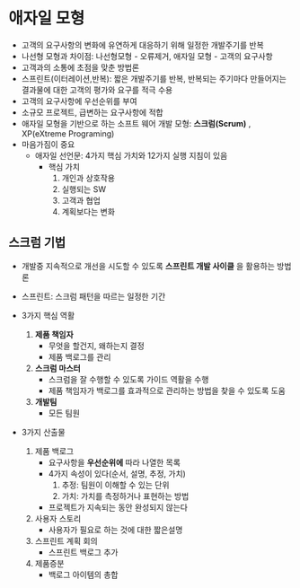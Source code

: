 # 애자일 모형
* 고객의 요구사항의 변화에 유연하게 대응하기 위해 일정한 개발주기를 반복
* 나선형 모형과 차이점: 나선형모형 - 오류제거, 애자일 모형 - 고객의 요구사항
* 고객과의 소통에 초점을 맞춘 방법론
* 스프린트(이터레이션,반복): 짧은 개발주기를 반복, 반복되는 주기마다 만들어지는 결과물에 대한 고객의 평가와 요구를 적극 수용
* 고객의 요구사항에 우선순위를 부여
* 소규모 프로젝트, 급변하는 요구사항에 적합
* 애자일 모형을 기반으로 하는 소프트 웨어 개발 모형: __스크럼(Scrum)__ , XP(eXtreme Programing)
* 마음가짐이 중요
    * 애자일 선언문: 4가지 핵심 가치와 12가지 실행 지침이 있음
        * 핵심 가치
            1. 개인과 상호작용
            2. 실행되는 SW
            3. 고객과 협업
            4. 계획보다는 변화

## 스크럼 기법
* 개발중 지속적으로 개선을 시도할 수 있도록 __스프린트 개발 사이클__ 을 활용하는 방법론
* 스프린트: 스크럼 패턴을 따르는 일정한 기간

* 3가지 핵심 역활
    1. __제품 책임자__
        * 무엇을 할건지, 왜하는지 결정
        * 제품 백로그를 관리
    2. __스크럼 마스터__
        * 스크럼을 잘 수행할 수 있도록 가이드 역활을 수행
        * 제품 책임자가 백로그를 효과적으로 관리하는 방법을 찾을 수 있도록 도움
    3. __개발팀__
        * 모든 팀원

* 3가지 산출물
    1. 제품 백로그
        * 요구사항을 __우선순위에__ 따라 나열한 목록
        * 4가지 속성이 있다(순서, 설명, 추정, 가치)
            1. 추정: 팀원이 이해할 수 있는 단위
            2. 가치: 가치를 측정하거나 표현하는 방법
        * 프로젝트가 지속되는 동안 완성되지 않는다
    2. 사용자 스토리
        * 사용자가 필요로 하는 것에 대한 짧은설명
    3. 스프린트 계획 회의
        * 스프린트 백로그 추가
    4. 제품증분
        * 백로그 아이템의 총합
